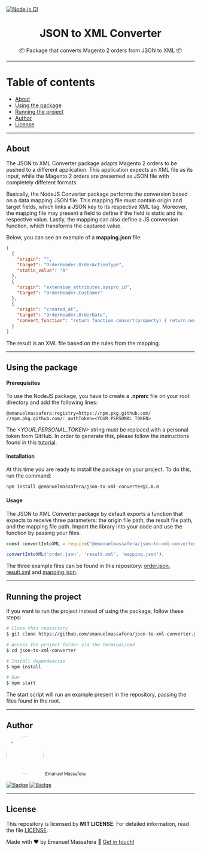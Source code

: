 [![Node.js CI](https://github.com/emanuelmassafera/json-to-xml-converter/actions/workflows/node.js.yml/badge.svg)](https://github.com/emanuelmassafera/json-to-xml-converter/actions/workflows/node.js.yml)

<h1 align="center">JSON to XML Converter</h1>

<p align="center">📦 Package that converts Magento 2 orders from JSON  to XML 📦</p>

---

Table of contents
=================
<!--ts-->
   * [About](#-about-the-project)
   * [Using the package](#-using)
   * [Running the project](#-running)
   * [Author](#-author)
   * [License](#-license)
<!--te-->

---

## About <a name="-about-the-project" style="text-decoration:none"></a>

The JSON to XML Converter package adapts Magento 2 orders to be pushed to a different application. This application expects an XML file as its input, while the Magento 2 orders are presented as JSON file with completely different formats.

Basically, the NodeJS Converter package performs the conversion based on a data mapping JSON file. This mapping file must contain origin and target fields, which links a JSON key to its respective XML tag. Moreover, the mapping file may present a field to define if the field is static and its respective value.  Lastly, the mapping can also define a JS conversion function, which transforms the captured value.
 
Below, you can see an example of a **mapping.json** file:

```json
[
  {
    "origin": "",
    "target": "OrderHeader.OrderActionType",
    "static_value": "A"
  },
  {
    "origin": "extension_attributes.syspro_id",
    "target": "OrderHeader.Customer"
  },
  {
    "origin": "created_at",
    "target": "OrderHeader.OrderDate",
    "convert_function": "return function convert(property) { return new Date(property).toISOString().slice(0,10); };"
  }
]
```

The result is an XML file based on the rules from the mapping.

---

## Using the package <a name="-using" style="text-decoration:none"></a>

#### Prerequisites 

To use the NodeJS package, you have to create a **.npmrc** file on your root directory and add the following lines: 

```
@emanuelmassafera:registry=https://npm.pkg.github.com/
//npm.pkg.github.com/:_authToken=<YOUR_PERSONAL_TOKEN>
```

The *<YOUR_PERSONAL_TOKEN>* string must be replaced with a personal token from GitHub. In order to generate this, please follow the instructions found in this [tutorial](https://docs.github.com/en/authentication/keeping-your-account-and-data-secure/creating-a-personal-access-token).

#### Installation

At this time you are ready to install the package on your project. To do this, run the command:

```bash
npm install @emanuelmassafera/json-to-xml-converter@1.0.0
```

#### Usage

The JSON to XML Converter package by default exports a function that expects to receive three parameters: the origin file path, the result file path, and the mapping file path. Import the library into your code and use the function by passing your files.

```js
const convertIntoXML = require("@emanuelmassafera/json-to-xml-converter");

convertIntoXML('order.json', 'result.xml', 'mapping.json');
```

The three example files can be found in this repository: [order.json](https://github.com/emanuelmassafera/json-to-xml-converter/blob/main/order.json), [result.xml](https://github.com/emanuelmassafera/json-to-xml-converter/blob/main/result.xml) and [mapping.json](https://github.com/emanuelmassafera/json-to-xml-converter/blob/main/mapping.json).

---

## Running the project <a name="-running" style="text-decoration:none"></a>

If you want to run the project instead of using the package, follow these steps:

```bash
# Clone this repository
$ git clone https://github.com/emanuelmassafera/json-to-xml-converter.git

# Access the project folder via the terminal/cmd
$ cd json-to-xml-converter

# Install dependencies
$ npm install

# Run
$ npm start
```

The start script will run an example present in the repository, passing the files found in the root.

---

## Author <a name="-author" style="text-decoration:none"></a>

<img style="border-radius: 50%;" src="https://avatars1.githubusercontent.com/u/65625500?s=460&u=eb9e300de61698fc8531949a451ce2f0e9da46f9&v=4" width="100px;" alt=""/>
<sub>Emanuel Massafera</sub>

<b></b>

[![Badge](https://img.shields.io/static/v1?label=&message=Emanuel&color=blue&style=flat-square&logo=Linkedin&logoColor=white&link=https://www.linkedin.com/in/emanuelmassafera/)](https://www.linkedin.com/in/emanuelmassafera/) [![Badge](https://img.shields.io/static/v1?label=&message=emanuel301@live.com&color=0078D4&style=flat-square&logo=Microsoft-Outlook&logoColor=white&link=mailto:emanuel301@live.com)](mailto:emanuel301@live.com)

---

## License <a name="-license" style="text-decoration:none"></a>

This repository is licensed by **MIT LICENSE**. For detailed information, read the file [LICENSE](https://github.com/emanuelmassafera/retrieve-test/blob/main/LICENSE). 

Made with ♥ by Emanuel Massafera :wave: [Get in touch!](https://www.linkedin.com/in/emanuelmassafera/)
